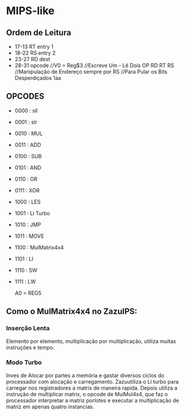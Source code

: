 # MIPS-like

## Ordem de Leitura
 - 17-13 RT entry 1
 - 18-22 RS entry 2
 - 23-27 RD dest 
 - 28-31 opcode
   //V0 = Reg$3
   //Escreve Um - Lê Dois
   OP RD RT RS
   //Manipulação de Endereço sempre por RS
   //Para Pular os Bits Desperdiçados 1aa

## OPCODES
  - 0000 : sll
  - 0001 : slr
  - 0010 : MUL
  - 0011 : ADD
  - 0100 : SUB
  - 0101 : AND
  - 0110 : OR
  - 0111 : XOR
  - 1000 : LES
  - 1001 : Li Turbo
  - 1010 : JMP
  - 1011 : MOVE 
  - 1100 : MulMatrix4x4
  - 1101 : LI
  - 1110 : SW
  - 1111 : LW

    A0 = REG5
## Como o MulMatrix4x4 no ZazuIPS:
### Inserção Lenta
Elemento por elemento, multiplicação por multiplicação, utiliza muitas instruções e tempo.

### Modo Turbo
Inves de Alocar por partes a memória e gastar diversos ciclos do processador com alocação e carregamento. Zazuutiliza o Li turbo para carregar nos registradores a matrix de maneira rapida. Depois utiliza a instrução de multiplicar matrix,  o opcode de MulMul4x4, que faz o processador interpretar a matriz porlotes e executar a multiplicação de matriz em apenas quatro instancias.

